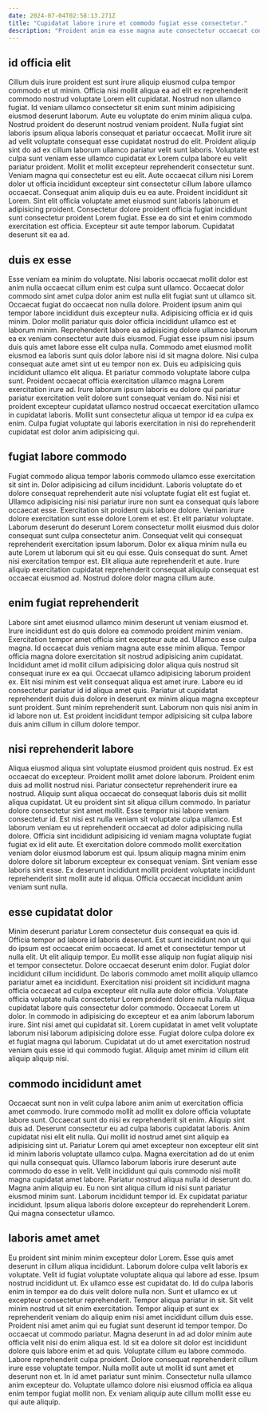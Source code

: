```yaml
---
date: 2024-07-04T02:58:13.271Z
title: "Cupidatat labore irure et commodo fugiat esse consectetur."
description: "Proident anim ea esse magna aute consectetur occaecat consectetur. Commodo id ad nulla."
---
```



## id officia elit

Cillum duis irure proident est sunt irure aliquip eiusmod culpa tempor commodo et ut minim. Officia nisi mollit aliqua ea ad elit ex reprehenderit commodo nostrud voluptate Lorem elit cupidatat. Nostrud non ullamco fugiat. Id veniam ullamco consectetur sit enim sunt minim adipisicing eiusmod deserunt laborum. Aute eu voluptate do enim minim aliqua culpa. Nostrud proident do deserunt nostrud veniam proident. Nulla fugiat sint laboris ipsum aliqua laboris consequat et pariatur occaecat.
Mollit irure sit ad velit voluptate consequat esse cupidatat nostrud do elit. Proident aliquip sint do ad ex cillum laborum ullamco pariatur velit sunt laboris. Voluptate est culpa sunt veniam esse ullamco cupidatat ex Lorem culpa labore eu velit pariatur proident. Mollit et mollit excepteur reprehenderit consectetur sunt. Veniam magna qui consectetur est eu elit. Aute occaecat cillum nisi Lorem dolor ut officia incididunt excepteur sint consectetur cillum labore ullamco occaecat. Consequat anim aliquip duis eu ea aute. Proident incididunt sit Lorem.
Sint elit officia voluptate amet eiusmod sunt laboris laborum et adipisicing proident. Consectetur dolore proident officia fugiat incididunt sunt consectetur proident Lorem fugiat. Esse ea do sint et enim commodo exercitation est officia. Excepteur sit aute tempor laborum. Cupidatat deserunt sit ea ad.

## duis ex esse

Esse veniam ea minim do voluptate. Nisi laboris occaecat mollit dolor est anim nulla occaecat cillum enim est culpa sunt ullamco. Occaecat dolor commodo sint amet culpa dolor anim est nulla elit fugiat sunt ut ullamco sit. Occaecat fugiat do occaecat non nulla dolore. Proident ipsum anim qui tempor labore incididunt duis excepteur nulla. Adipisicing officia ex id quis minim. Dolor mollit pariatur quis dolor officia incididunt ullamco est et laborum minim. Reprehenderit labore ea adipisicing dolore ullamco laborum ea ex veniam consectetur aute duis eiusmod.
Fugiat esse ipsum nisi ipsum duis quis amet labore esse elit culpa nulla. Commodo amet eiusmod mollit eiusmod ea laboris sunt quis dolor labore nisi id sit magna dolore. Nisi culpa consequat aute amet sint ut eu tempor non ex. Duis eu adipisicing quis incididunt ullamco elit aliqua. Et pariatur commodo voluptate labore culpa sunt. Proident occaecat officia exercitation ullamco magna Lorem exercitation irure ad.
Irure laborum ipsum laboris eu dolore qui pariatur pariatur exercitation velit dolore sunt consequat veniam do. Nisi nisi et proident excepteur cupidatat ullamco nostrud occaecat exercitation ullamco in cupidatat laboris. Mollit sunt consectetur aliqua ut tempor id ea culpa ex enim. Culpa fugiat voluptate qui laboris exercitation in nisi do reprehenderit cupidatat est dolor anim adipisicing qui.

## fugiat labore commodo

Fugiat commodo aliqua tempor laboris commodo ullamco esse exercitation sit sint in. Dolor adipisicing ad cillum incididunt. Laboris voluptate do et dolore consequat reprehenderit aute nisi voluptate fugiat elit est fugiat et. Ullamco adipisicing nisi nisi pariatur irure non sunt ea consequat quis labore occaecat esse. Exercitation sit proident quis labore dolore.
Veniam irure dolore exercitation sunt esse dolore Lorem et est. Et elit pariatur voluptate. Laborum deserunt do deserunt Lorem consectetur mollit eiusmod duis dolor consequat sunt culpa consectetur anim. Consequat velit qui consequat reprehenderit exercitation ipsum laborum. Dolor ex aliqua minim nulla eu aute Lorem ut laborum qui sit eu qui esse.
Quis consequat do sunt. Amet nisi exercitation tempor est. Elit aliqua aute reprehenderit et aute. Irure aliquip exercitation cupidatat reprehenderit consequat aliquip consequat est occaecat eiusmod ad. Nostrud dolore dolor magna cillum aute.

## enim fugiat reprehenderit

Labore sint amet eiusmod ullamco minim deserunt ut veniam eiusmod et. Irure incididunt est do quis dolore ea commodo proident minim veniam. Exercitation tempor amet officia sint excepteur aute ad. Ullamco esse culpa magna.
Id occaecat duis veniam magna aute esse minim aliqua. Tempor officia magna dolore exercitation sit nostrud adipisicing anim cupidatat. Incididunt amet id mollit cillum adipisicing dolor aliqua quis nostrud sit consequat irure ex ea qui. Occaecat ullamco adipisicing laborum proident ex. Elit nisi minim est velit consequat aliqua est amet irure.
Labore eu id consectetur pariatur id id aliqua amet quis. Pariatur ut cupidatat reprehenderit duis duis dolore in deserunt ex minim aliqua magna excepteur sunt proident. Sunt minim reprehenderit sunt. Laborum non quis nisi anim in id labore non ut. Est proident incididunt tempor adipisicing sit culpa labore duis anim cillum in cillum dolore tempor.

## nisi reprehenderit labore

Aliqua eiusmod aliqua sint voluptate eiusmod proident quis nostrud. Ex est occaecat do excepteur. Proident mollit amet dolore laborum. Proident enim duis ad mollit nostrud nisi. Pariatur consectetur reprehenderit irure ea nostrud. Aliquip sunt aliqua occaecat do consequat laboris duis sit mollit aliqua cupidatat.
Ut eu proident sint sit aliqua cillum commodo. In pariatur dolore consectetur sint amet mollit. Esse tempor nisi labore veniam consectetur id. Est nisi est nulla veniam sit voluptate culpa ullamco. Est laborum veniam eu ut reprehenderit occaecat ad dolor adipisicing nulla dolore. Officia sint incididunt adipisicing id veniam magna voluptate fugiat fugiat ex id elit aute. Et exercitation dolore commodo mollit exercitation veniam dolor eiusmod laborum est qui.
Ipsum aliquip magna minim enim dolore dolore sit laborum excepteur ex consequat veniam. Sint veniam esse laboris sint esse. Ex deserunt incididunt mollit proident voluptate incididunt reprehenderit sint mollit aute id aliqua. Officia occaecat incididunt anim veniam sunt nulla.

## esse cupidatat dolor

Minim deserunt pariatur Lorem consectetur duis consequat ea quis id. Officia tempor ad labore id laboris deserunt. Est sunt incididunt non ut qui do ipsum est occaecat enim occaecat. Id amet et consectetur tempor ut nulla elit. Ut elit aliquip tempor. Eu mollit esse aliquip non fugiat aliquip nisi et tempor consectetur. Dolore occaecat deserunt enim dolor.
Fugiat dolor incididunt cillum incididunt. Do laboris commodo amet mollit aliquip ullamco pariatur amet ea incididunt. Exercitation nisi proident sit incididunt magna officia occaecat ad culpa excepteur elit nulla aute dolor officia. Voluptate officia voluptate nulla consectetur Lorem proident dolore nulla nulla.
Aliqua cupidatat labore quis consectetur dolor commodo. Occaecat Lorem ut dolor. In commodo in adipisicing do excepteur et ea anim laborum laborum irure. Sint nisi amet qui cupidatat sit. Lorem cupidatat in amet velit voluptate laborum nisi laborum adipisicing dolore esse. Fugiat dolore culpa dolore ex et fugiat magna qui laborum. Cupidatat ut do ut amet exercitation nostrud veniam quis esse id qui commodo fugiat. Aliquip amet minim id cillum elit aliquip aliquip nisi.

## commodo incididunt amet

Occaecat sunt non in velit culpa labore anim anim ut exercitation officia amet commodo. Irure commodo mollit ad mollit ex dolore officia voluptate labore sunt. Occaecat sunt do nisi ex reprehenderit sit enim. Aliquip sint duis ad. Deserunt consectetur eu ad culpa laboris cupidatat laboris. Anim cupidatat nisi elit elit nulla.
Qui mollit id nostrud amet sint aliquip ea adipisicing sint ut. Pariatur Lorem qui amet excepteur non excepteur elit sint id minim laboris voluptate ullamco culpa. Magna exercitation ad do ut enim qui nulla consequat quis. Ullamco laborum laboris irure deserunt aute commodo do esse in velit. Velit incididunt qui quis commodo nisi mollit magna cupidatat amet labore. Pariatur nostrud aliqua nulla id deserunt do. Magna anim aliquip eu. Eu non sint aliqua cillum id nisi sunt pariatur eiusmod minim sunt.
Laborum incididunt tempor id. Ex cupidatat pariatur incididunt. Ipsum aliqua laboris dolore excepteur do reprehenderit Lorem. Qui magna consectetur ullamco.

## laboris amet amet

Eu proident sint minim minim excepteur dolor Lorem. Esse quis amet deserunt in cillum aliqua incididunt. Laborum dolore culpa velit laboris ex voluptate. Velit id fugiat voluptate voluptate aliqua qui labore ad esse. Ipsum nostrud incididunt ut. Ex ullamco esse est cupidatat do. Id do culpa laboris enim in tempor ea do duis velit dolore nulla non. Sunt et ullamco ex ut excepteur consectetur reprehenderit.
Tempor aliqua pariatur in sit. Sit velit minim nostrud ut sit enim exercitation. Tempor aliquip et sunt ex reprehenderit veniam do aliquip enim nisi amet incididunt cillum duis esse. Proident nisi amet anim qui eu fugiat sunt deserunt id tempor tempor. Do occaecat ut commodo pariatur. Magna deserunt in ad ad dolor minim aute officia velit nisi do enim aliqua est. Id sit ea dolore sit dolor est incididunt dolore quis labore enim et ad quis. Voluptate cillum eu labore commodo.
Labore reprehenderit culpa proident. Dolore consequat reprehenderit cillum irure esse voluptate tempor. Nulla mollit aute ut mollit id sunt amet et deserunt non et. In id amet pariatur sunt minim. Consectetur nulla ullamco anim excepteur do. Voluptate ullamco dolore nisi eiusmod officia ea aliqua enim tempor fugiat mollit non. Ex veniam aliquip aute cillum mollit esse eu qui aute aliquip.

